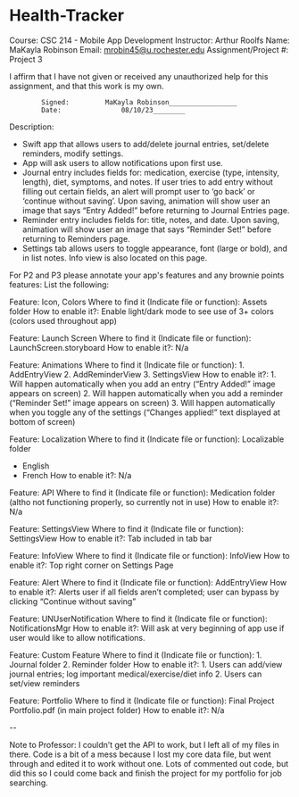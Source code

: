 # Health-Tracker

Course:				CSC 214 - Mobile App Development
Instructor:		Arthur Roolfs
Name:				  MaKayla Robinson
Email:				mrobin45@u.rochester.edu
Assignment/Project #:	Project 3


I affirm that I have not given or received any unauthorized help for this assignment, and that this work is my own.


			Signed:			MaKayla Robinson_________________
			Date:				08/10/23________


Description:
- Swift app that allows users to add/delete journal entries, set/delete reminders, modify settings.
- App will ask users to allow notifications upon first use.
- Journal entry includes fields for: medication, exercise (type, intensity, length), diet, symptoms, and notes. If user tries to add entry without filling out certain fields, an alert will prompt user to ‘go back’ or ‘continue without saving’. Upon saving, animation will show user an image that says “Entry Added!” before returning to Journal Entries page.
- Reminder entry includes fields for: title, notes, and date. Upon saving, animation will show user an image that says “Reminder Set!” before returning to Reminders page.
- Settings tab allows users to toggle appearance, font (large or bold), and in list notes. Info view is also located on this page.


For P2 and P3 please annotate your app's features and any brownie points features:
List the following:

Feature: Icon, Colors
Where to find it (Indicate file or function): Assets folder
How to enable it?: Enable light/dark mode to see use of 3+ colors (colors used throughout app)

Feature: Launch Screen
Where to find it (Indicate file or function): LaunchScreen.storyboard
How to enable it?: N/a

Feature: Animations
Where to find it (Indicate file or function): 1. AddEntryView 2. AddReminderView 3. SettingsView
How to enable it?: 1. Will happen automatically when you add an entry (“Entry Added!” image appears on screen)
2. Will happen automatically when you add a reminder (“Reminder Set!” image appears on screen)
3. Will happen automatically when you toggle any of the settings (“Changes applied!” text displayed at bottom of screen)

Feature: Localization
Where to find it (Indicate file or function): Localizable folder
- English
- French
How to enable it?: N/a

Feature: API
Where to find it (Indicate file or function): Medication folder (altho not functioning properly, so currently not in use)
How to enable it?: N/a

Feature: SettingsView
Where to find it (Indicate file or function): SettingsView
How to enable it?: Tab included in tab bar

Feature: InfoView
Where to find it (Indicate file or function): InfoView
How to enable it?: Top right corner on Settings Page

Feature: Alert
Where to find it (Indicate file or function): AddEntryView
How to enable it?: Alerts user if all fields aren’t completed; user can bypass by clicking “Continue without saving”

Feature: UNUserNotification
Where to find it (Indicate file or function): NotificationsMgr
How to enable it?: Will ask at very beginning of app use if user would like to allow notifications.

Feature: Custom Feature
Where to find it (Indicate file or function): 1. Journal folder 2. Reminder folder
How to enable it?: 1. Users can add/view journal entries; log important medical/exercise/diet info 2. Users can set/view reminders

Feature: Portfolio
Where to find it (Indicate file or function): Final Project Portfolio.pdf (in main project folder)
How to enable it?: N/a

--

Note to Professor:
I couldn’t get the API to work, but I left all of my files in there. Code is a bit of a mess because I lost my core data file, but went through and edited it to work without one.
Lots of commented out code, but did this so I could come back and finish the project for my portfolio for job searching.
